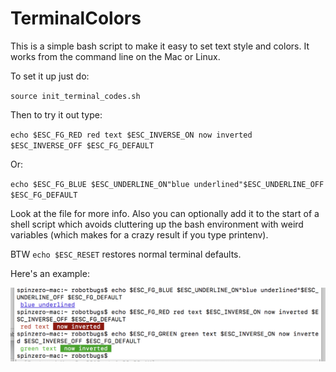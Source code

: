 # TerminalColors
This is a simple bash script to make it easy to set text style and colors.
It works from the command line on the Mac or Linux.

To set it up just do:

`source init_terminal_codes.sh`

Then to try it out type:

`echo $ESC_FG_RED red text $ESC_INVERSE_ON now inverted $ESC_INVERSE_OFF $ESC_FG_DEFAULT`

Or:

`echo $ESC_FG_BLUE $ESC_UNDERLINE_ON"blue underlined"$ESC_UNDERLINE_OFF $ESC_FG_DEFAULT`

Look at the file for more info. Also you can optionally add it to the start of a shell script
which avoids cluttering up the bash environment with weird variables (which makes for a crazy 
result if you type printenv). 

BTW `echo $ESC_RESET` restores normal terminal defaults.


Here's an example:

![Example output](example.png)
